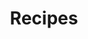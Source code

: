 ---
title: Recipes
layout: collection
permalink: /recipes/
collection: recipes
# collection: works


entries_layout: # list (default), grid
show_excerpts: # true (default), false
sort_by: # date (default), title or any metadata key added to the collection's documents
sort_order: # forward (default), reverse


---